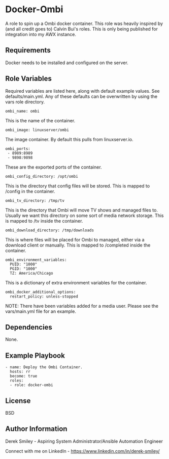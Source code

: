 Docker-Ombi
=========

A role to spin up a Ombi docker container. This role was heavily inspired by (and all credit goes to) Calvin Bui's roles. This is only being published for integration into my AWX instance. 

Requirements
------------

Docker needs to be installed and configured on the server. 

Role Variables
--------------

Required variables are listed here, along with default example values. See defaults/main.yml. Any of these defaults can be overwritten by using the vars role directory. 

    ombi_name: ombi

This is the name of the container. 

    ombi_image: linuxserver/ombi

The image container. By default this pulls from linuxserver.io.

    ombi_ports:
     - 8989:8989
     - 9898:9898

These are the exported ports of the container.

    ombi_config_directory: /opt/ombi

This is the directory that config files will be stored. This is mapped to /config in the container. 

    ombi_tv_directory: /tmp/tv

This is the directory that Ombi will move TV shows and managed files to. Usually we want this directory on some sort of media network storage. This is mapped to /tv inside the container.

    ombi_download_directory: /tmp/downloads

This is where files will be placed for Ombi to managed, either via a download client or manually. This is mapped to /completed inside the container.

    ombi_environment_variables:
      PUID: "1000"
      PGID: "1000"
      TZ: America/Chicago

This is a dictionary of extra environment variables for the container. 

    ombi_docker_additional_options:
      restart_policy: unless-stopped

NOTE: There have been variables added for a media user. Please see the vars/main.yml file for an example. 

Dependencies
------------

None.

Example Playbook
----------------

    - name: Deploy the Ombi Container.
      hosts: rr
      become: true
      roles:
      - role: docker-ombi

License
-------

BSD

Author Information
------------------

Derek Smiley - Aspiring System Administrator/Ansible Automation Engineer

Connect with me on LinkedIn - https://www.linkedin.com/in/derek-smiley/